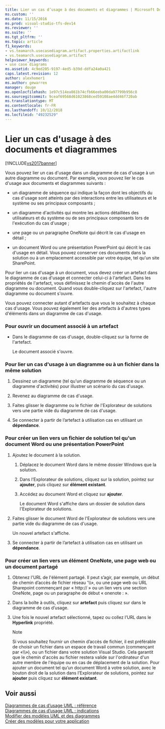 ```yaml
---
title: Lier un cas d’usage à des documents et diagrammes | Microsoft Docs
ms.custom: ''
ms.date: 11/15/2016
ms.prod: visual-studio-tfs-dev14
ms.reviewer: ''
ms.suite: ''
ms.tgt_pltfrm: ''
ms.topic: article
f1_keywords:
- vs.teamarch.usecasediagram.artifact.properties.artifactlink
- vs.teamarch.usecasediagram.artifact
helpviewer_keywords:
- use case diagrams
ms.assetid: 4c9ed205-9197-4ed5-b39d-ddfa24a0a421
caps.latest.revision: 12
author: alexhomer1
ms.author: gewarren
manager: douge
ms.openlocfilehash: 1e97c514ea861b74cfb66eeba00da97799b956c8
ms.sourcegitcommit: 9ceaf69568d61023868ced59108ae4dd46f720ab
ms.translationtype: MT
ms.contentlocale: fr-FR
ms.lasthandoff: 10/12/2018
ms.locfileid: "49232529"
---
```

# <a name="link-a-use-case-to-documents-and-diagrams"></a>Lier un cas d'usage à des documents et diagrammes
[!INCLUDE[vs2017banner](../includes/vs2017banner.md)]

Vous pouvez lier un cas d'usage dans un diagramme de cas d'usage à un autre diagramme ou document. Par exemple, vous pouvez lier le cas d'usage aux documents et diagrammes suivants :  
  
-   un diagramme de séquence qui indique la façon dont les objectifs du cas d'usage sont atteints par des interactions entre les utilisateurs et le système ou ses principaux composants ;  
  
-   un diagramme d'activités qui montre les actions détaillées des utilisateurs et du système ou de ses principaux composants lors de l'exécution du cas d'usage ;  
  
-   une page ou un paragraphe OneNote qui décrit le cas d'usage en détail ;  
  
-   un document Word ou une présentation PowerPoint qui décrit le cas d'usage en détail. Vous pouvez conserver ces documents dans la solution ou à un emplacement accessible par votre équipe, tel qu'un site SharePoint.  
  
 Pour lier un cas d'usage à un document, vous devez créer un artefact dans le diagramme de cas d'usage et connecter celui-ci à l'artefact. Dans les propriétés de l'artefact, vous définissez le chemin d'accès de l'autre diagramme ou document. Quand vous double-cliquez sur l'artefact, l'autre diagramme ou document s'ouvre.  
  
 Vous pouvez connecter autant d'artefacts que vous le souhaitez à chaque cas d'usage. Vous pouvez également lier des artefacts à d'autres types d'éléments dans un diagramme de cas d'usage.  
  
### <a name="to-open-a-document-associated-with-an-artifact"></a>Pour ouvrir un document associé à un artefact  
  
-   Dans le diagramme de cas d'usage, double-cliquez sur la forme de l'artefact.  
  
     Le document associé s'ouvre.  
  
### <a name="to-link-a-use-case-to-a-diagram-or-file-in-the-same-solution"></a>Pour lier un cas d'usage à un diagramme ou à un fichier dans la même solution  
  
1.  Dessinez un diagramme (tel qu'un diagramme de séquence ou un diagramme d'activités) pour illustrer un scénario du cas d'usage.  
  
2.  Revenez au diagramme de cas d'usage.  
  
3.  Faites glisser le diagramme ou le fichier de l'Explorateur de solutions vers une partie vide du diagramme de cas d'usage.  
  
4.  Se connecter à partir de l’artefact à utilisation cas en utilisant un **dépendance**.  
  
### <a name="to-link-to-a-solution-file-such-as-a-word-document-or-powerpoint-presentation"></a>Pour créer un lien vers un fichier de solution tel qu'un document Word ou une présentation PowerPoint  
  
1.  Ajoutez le document à la solution.  
  
    1.  Déplacez le document Word dans le même dossier Windows que la solution.  
  
    2.  Dans l’Explorateur de solutions, cliquez sur la solution, pointez sur **ajouter**, puis cliquez sur **élément existant**.  
  
    3.  Accédez au document Word et cliquez sur **ajouter**.  
  
         Le document Word s'affiche dans un dossier de solution dans l'Explorateur de solutions.  
  
2.  Faites glisser le document Word de l'Explorateur de solutions vers une partie vide du diagramme de cas d'usage.  
  
     Un nouvel artefact s'affiche.  
  
3.  Se connecter à partir de l’artefact à utilisation cas en utilisant un **dépendance**.  
  
### <a name="to-link-to-a-shared-document-onenote-element-or-web-page"></a>Pour créer un lien vers un élément OneNote, une page web ou un document partagé  
  
1.  Obtenez l'URL de l'élément partagé. Il peut s’agir, par exemple, un début de chemin d’accès de fichier réseau '\\\\», ou une page web ou URL Sharepoint commençant par « http:// » ou un lien vers une section OneNote, page ou un paragraphe de début « onenote : ».  
  
2.  Dans la boîte à outils, cliquez sur **artefact** puis cliquez sur dans le diagramme de cas d’usage.  
  
3.  Une fois le nouvel artefact sélectionné, tapez ou collez l’URL dans le **Hyperlink** propriété.  
  
    > [!NOTE]
    >  Si vous souhaitez fournir un chemin d’accès de fichier, il est préférable de choisir un fichier dans un espace de travail commun (commençant par «\\\\»), ou un fichier dans votre solution Visual Studio. Cela garantit que le chemin d'accès au fichier restera valide sur l'ordinateur d'un autre membre de l'équipe ou en cas de déplacement de la solution. Pour ajouter un document tel qu’un document Word à votre solution, avec le bouton droit de la solution dans l’Explorateur de solutions, pointez sur **ajouter** puis cliquez sur **élément existant**.  
  
## <a name="see-also"></a>Voir aussi  
 [Diagrammes de cas d’usage UML : référence](../modeling/uml-use-case-diagrams-reference.md)   
 [Diagrammes de cas d’usage UML : indications](../modeling/uml-use-case-diagrams-guidelines.md)   
 [Modifier des modèles UML et des diagrammes](../modeling/edit-uml-models-and-diagrams.md)   
 [Créer des modèles pour votre application](../modeling/create-models-for-your-app.md)



